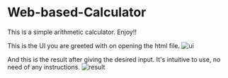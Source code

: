 # Web-based-Calculator
This is a simple arithmetic calculator. Enjoy!!

This is the UI you are greeted with on opening the html file.
![ui]()

And this is the result after giving the desired input. It's intuitive to use, no need of any instructions. 
![result]()
